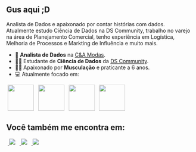## Gus aqui ;D

Analista de Dados e apaixonado por contar histórias com dados. Atualmente estudo Ciência de Dados na DS Community, trabalho no varejo na área de Planejamento Comercial, tenho experiência em Logística, Melhoria de Processos e Markting de Influência e muito mais.

- 🎲 **Analista de Dados** na [C&A Modas](https://www.linkedin.com/in/gustavo-correard/).
- 👨‍💻 Estudante de **Ciência de Dados** da [DS Community](https://www.linkedin.com/company/comunidade-ds/).    
- 🏋️‍♀️ Apaixonado por **Musculação** e praticante a 6 anos.    
- 💻 Atualmente focado em:
  

<div style="display: inline">
&nbsp;<img width='70' height='70' src="https://cdn.jsdelivr.net/gh/devicons/devicon@latest/icons/python/python-original.svg" />&nbsp;
&nbsp;<img width='70' height='70' src="https://cdn.jsdelivr.net/gh/devicons/devicon@latest/icons/postgresql/postgresql-original.svg" />&nbsp;
&nbsp;<img width='70' height='70' src="https://cdn.jsdelivr.net/gh/devicons/devicon@latest/icons/mysql/mysql-original-wordmark.svg" />&nbsp;
&nbsp;<img width='70' height='70' src="https://cdn.jsdelivr.net/gh/devicons/devicon@latest/icons/googlecloud/googlecloud-original.svg" />&nbsp;
</div>

## Você também me encontra em:
&nbsp;<a href="https://www.linkedin.com/in/gustavo-correard/">
  <img src="https://img.shields.io/badge/linkedin-%230077B5.svg?style=for-the-badge&logo=linkedin&logoColor=white"/></a>&nbsp;
&nbsp;<a href="https://www.instagram.com/correard.png/">
  <img src="https://img.shields.io/badge/instagram-%23E4405F.svg?style=for-the-badge&logo=instagram&logoColor=white"/></a>&nbsp;
&nbsp;<a href= "mailto: gustavomacedocorreard@gmail.com? subject=subject text">
  <img src="https://img.shields.io/badge/gmail-FF0000.svg?style=for-the-badge&logo=gmail&logoColor=white"/></a>&nbsp;
